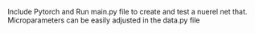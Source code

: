 Include Pytorch and Run main.py file to create and test a nuerel net that. Microparameters can be easily adjusted in the data.py file
